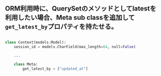 



## ORM利用時に、QuerySetのメソッドとしてlatestを利用したい場合、Meta sub classを追加して`get_latest_by`プロパティを持たせる。
```py

class Context(models.Model):
    session_id = models.CharField(max_length=64, null=False)
    
    ...

    class Meta:
        get_latest_by = ["updated_at"]
```


